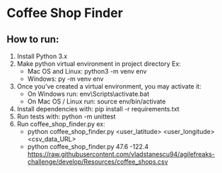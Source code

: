 # Coffee Shop Finder

## How to run:

1. Install Python 3.x
2. Make python virtual environment in project directory Ex:
   - Mac OS and Linux: python3 -m venv env
   - Windows: py -m venv env
3. Once you’ve created a virtual environment, you may activate it:
   - On Windows run: env\Scripts\activate.bat
   - On Mac OS / Linux run: source env/bin/activate
4. Install dependencies with: pip install -r requirements.txt
5. Run tests with: python -m unittest
6. Run coffee_shop_finder.py ex:
   - python coffee_shop_finder.py <user_latitude> <user_longitude> <csv_data_URL>
   - python coffee_shop_finder.py 47.6 -122.4 https://raw.githubusercontent.com/vladstanescu94/agilefreaks-challenge/develop/Resources/coffee_shops.csv
